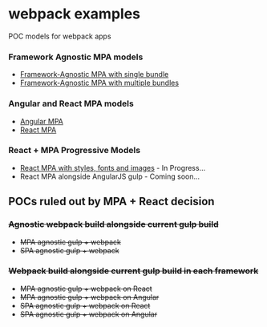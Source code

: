 # webpack examples
POC models for webpack apps

### Framework Agnostic MPA models

* [Framework-Agnostic MPA with single bundle](https://github.com/slatron/webpack-examples/tree/mpa-agnostic-single-bundle)
* [Framework-Agnostic MPA with multiple bundles](https://github.com/slatron/webpack-examples/tree/mpa-agnostic-multiple-bundles)

### Angular and React MPA models

* [Angular MPA](https://github.com/slatron/webpack-examples/tree/mpa-angular)
* [React MPA](https://github.com/slatron/webpack-examples/tree/mpa-react)

### React + MPA Progressive Models

* [React MPA with styles, fonts and images](https://github.com/slatron/webpack-examples/tree/react-mpa-with-assets) - In Progress...
* React MPA alongside AngularJS gulp - Coming soon...

## POCs ruled out by MPA + React decision

### ~~Agnostic webpack build alongside current gulp build~~

* ~~MPA agnostic gulp + webpack~~
* ~~SPA agnostic gulp + webpack~~

### ~~Webpack build alongside current gulp build in each framework~~

* ~~MPA agnostic gulp + webpack on React~~
* ~~MPA agnostic gulp + webpack on Angular~~
* ~~SPA agnostic gulp + webpack on React~~
* ~~SPA agnostic gulp + webpack on Angular~~

